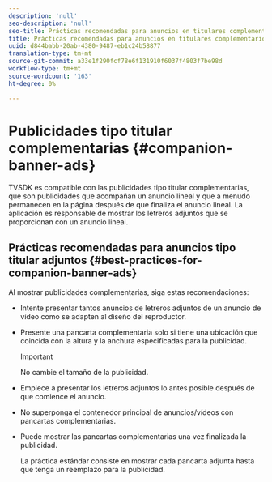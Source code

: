 ```yaml
---
description: 'null'
seo-description: 'null'
seo-title: Prácticas recomendadas para anuncios en titulares complementarios
title: Prácticas recomendadas para anuncios en titulares complementarios
uuid: d844babb-20ab-4380-9487-eb1c24b58877
translation-type: tm+mt
source-git-commit: a33e1f290fcf78e6f131910f6037f4803f7be98d
workflow-type: tm+mt
source-wordcount: '163'
ht-degree: 0%

---
```



# Publicidades tipo titular complementarias {#companion-banner-ads}

TVSDK es compatible con las publicidades tipo titular complementarias, que son publicidades que acompañan un anuncio lineal y que a menudo permanecen en la página después de que finaliza el anuncio lineal. La aplicación es responsable de mostrar los letreros adjuntos que se proporcionan con un anuncio lineal.

## Prácticas recomendadas para anuncios tipo titular adjuntos {#best-practices-for-companion-banner-ads}

Al mostrar publicidades complementarias, siga estas recomendaciones:

* Intente presentar tantos anuncios de letreros adjuntos de un anuncio de vídeo como se adapten al diseño del reproductor.
* Presente una pancarta complementaria solo si tiene una ubicación que coincida con la altura y la anchura especificadas para la publicidad.

   >[!IMPORTANT]
   >
   >No cambie el tamaño de la publicidad.

* Empiece a presentar los letreros adjuntos lo antes posible después de que comience el anuncio.
* No superponga el contenedor principal de anuncios/vídeos con pancartas complementarias.
* Puede mostrar las pancartas complementarias una vez finalizada la publicidad.

   La práctica estándar consiste en mostrar cada pancarta adjunta hasta que tenga un reemplazo para la publicidad.

